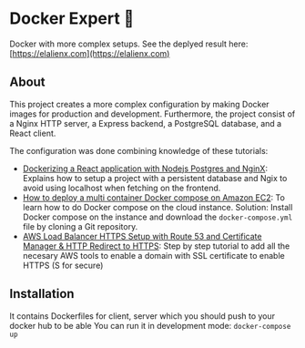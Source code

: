# Docker Expert 🥇

Docker with more complex setups. See the deplyed result here: [https://elalienx.com](https://elalienx.com)

## About

This project creates a more complex configuration by making Docker images for production and development. Furthermore, the project consist of a Nginx HTTP server, a Express backend, a PostgreSQL database, and a React client.

The configuration was done combining knowledge of these tutorials:

- [Dockerizing a React application with Nodejs Postgres and NginX](https://www.youtube.com/watch?v=-pTel5FojAQ&t=35s): Explains how to setup a project with a persistent database and Ngix to avoid using localhost when fetching on the frontend.
- [How to deploy a multi container Docker compose on Amazon EC2](https://everythingdevops.dev/how-to-deploy-a-multi-container-docker-compose-application-on-amazon-ec2/): To learn how to do Docker compose on the cloud instance. Solution: Install Docker compose on the instance and download the `docker-compose.yml` file by cloning a Git repository.
- [AWS Load Balancer HTTPS Setup with Route 53 and Certificate Manager & HTTP Redirect to HTTPS](https://www.youtube.com/watch?v=JQP96EjRM98): Step by step tutorial to add all the necesary AWS tools to enable a domain with SSL certificate to enable HTTPS (S for secure)

## Installation

It contains Dockerfiles for client, server which you should push to your docker hub to be able
You can run it in development mode: `docker-compose up`
